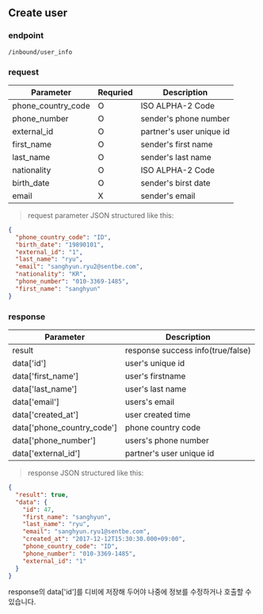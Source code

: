 ## Create user

### endpoint
<code>/inbound/user_info</code>

### request

Parameter | Requried | Description
--------- | ------- | -----------
phone_country_code |O| ISO ALPHA-2 Code
phone_number |O| sender's phone number
external_id |O| partner's user unique id
first_name |O| sender's first name
last_name |O| sender's last name
nationality |O| ISO ALPHA-2 Code
birth_date |O| sender's birst date
email |X| sender's email

> request parameter JSON structured like this:

```json
{
  "phone_country_code": "ID",
  "birth_date": "19890101",
  "external_id": "1",
  "last_name": "ryu",
  "email": "sanghyun.ryu2@sentbe.com",
  "nationality": "KR",
  "phone_number": "010-3369-1485",
  "first_name": "sanghyun"
}
```

### response
Parameter | Description
--------- | -----------
result | response success info(true/false)
data['id'] | user's unique id
data['first_name'] | user's firstname
data['last_name'] | user's last name
data['email'] | users's email
data['created_at'] | user created time
data['phone_country_code'] | phone country code
data['phone_number'] | users's phone number
data['external_id'] | partner's user unique id

> response JSON structured like this:

```json
{
  "result": true,
  "data": {
    "id": 47,
    "first_name": "sanghyun",
    "last_name": "ryu",
    "email": "sanghyun.ryu1@sentbe.com",
    "created_at": "2017-12-12T15:30:30.000+09:00",
    "phone_country_code": "ID",
    "phone_number": "010-3369-1485",
    "external_id": "1"
  }
}
```


<aside class="warning">
response의 data['id']를 디비에 저장해 두어야 나중에 정보를 수정하거나 호출할 수 있습니다.
</aside>
